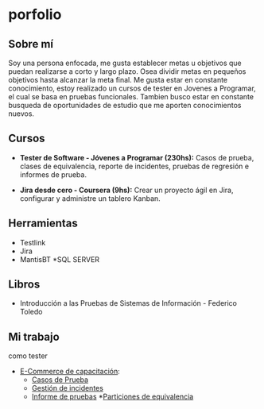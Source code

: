 # porfolio

## Sobre mí
Soy una persona enfocada, me gusta establecer metas u objetivos que puedan realizarse a corto y largo plazo. Osea dividir metas en pequeños objetivos hasta alcanzar la meta final. Me gusta estar en constante conocimiento, estoy realizado un cursos de tester en Jovenes a Programar, el cual se basa en pruebas funcionales. Tambien busco estar en constante busqueda de oportunidades de estudio que me aporten conocimientos nuevos.

## Cursos

* **Tester de Software - Jóvenes a Programar (230hs):**
  Casos de prueba, clases de equivalencia, reporte de incidentes, pruebas de regresión e informes de prueba.

* **Jira desde cero - Coursera (9hs):**
Crear un proyecto ágil en Jira, configurar y administre un tablero Kanban.

## Herramientas
* Testlink
* Jira
* MantisBT
*SQL SERVER

## Libros
* Introducción a las Pruebas de Sistemas de Información - Federico Toledo

## Mi trabajo
como tester

* [E-Commerce de capacitación](https://japceibal.github.io/e-mercado-TESTING/index.html):
  * [Casos de Prueba](https://docs.google.com/spreadsheets/u/0/d/13u1SmM8rIEsyWmpxliN_8S_iaxx_iT7m/edit?usp=sheets_home&ths=true&rtpof=true)
  * [Gestión de incidentes](https://docs.google.com/spreadsheets/u/0/d/1WasG55HuRVlBWH0lA70SQ2iruu8pxgUy/edit?usp=sheets_home&ths=true&rtpof=true)
  * [Informe de pruebas](https://docs.google.com/document/u/0/d/18haTXinuFVmsL6vk-Zq3JPuk8KmmtfX-/edit?usp=docs_home&ths=true&rtpof=true)
  *[Particiones de equivalencia](https://docs.google.com/spreadsheets/d/1-o_jCjuc_n-268X0sPniMxgai8PyVReahpfl53V7C2s/edit?ouid=113586942037573212500&usp=sheets_home&ths=true)
